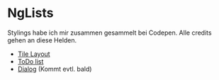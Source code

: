 # NgLists

Stylings habe ich mir zusammen gesammelt bei Codepen.
Alle credits gehen an diese Helden.

- [Tile Layout](https://codepen.io/alowenthal/pen/JGGJOP)
- [ToDo list](https://codepen.io/iamevg/pen/ZOoALa)
- [Dialog](https://codepen.io/iamevg/pen/dOrbda) (Kommt evtl. bald)
